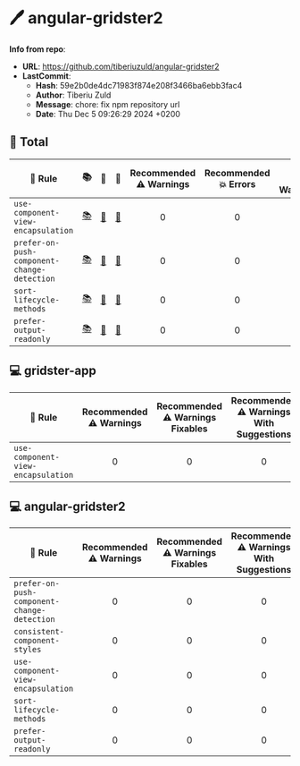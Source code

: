 # 🖊️ angular-gridster2

**Info from repo**:
- **URL**: <https://github.com/tiberiuzuld/angular-gridster2>
- **LastCommit**:
	- **Hash**: 59e2b0de4dc71983f874e208f3466ba6ebb3fac4
	- **Author**: Tiberiu Zuld
	- **Message**: chore: fix npm repository url
	- **Date**: Thu Dec 5 09:26:29 2024 +0200

## 🧮 Total

| 📏 Rule | 📚 | 📄 | 🧪 | Recommended<br>⚠️ Warnings | Recommended<br>💥 Errors | All<br>⚠️ Warnings | All<br>💥 Errors | 🔧 | ✅ | 💡 |
| --- | :--: | :--: | :--: | :--: | :--: | :--: | :--: | :--: | :--: | :--: |
| `use-component-view-encapsulation` | [📚](https://github.com/angular-eslint/angular-eslint/blob/main/packages/eslint-plugin/docs/rules/use-component-view-encapsulation.md) | [📄](https://github.com/angular-eslint/angular-eslint/blob/main/packages/eslint-plugin/src/rules/use-component-view-encapsulation.ts) | [🧪](https://github.com/angular-eslint/angular-eslint/blob/main/packages/eslint-plugin/tests/rules/use-component-view-encapsulation) | 0 | 0 | 0 | 28 |  |  | 💡 |
| `prefer-on-push-component-change-detection` | [📚](https://github.com/angular-eslint/angular-eslint/blob/main/packages/eslint-plugin/docs/rules/prefer-on-push-component-change-detection.md) | [📄](https://github.com/angular-eslint/angular-eslint/blob/main/packages/eslint-plugin/src/rules/prefer-on-push-component-change-detection.ts) | [🧪](https://github.com/angular-eslint/angular-eslint/blob/main/packages/eslint-plugin/tests/rules/prefer-on-push-component-change-detection) | 0 | 0 | 0 | 3 |  |  | 💡 |
| `sort-lifecycle-methods` | [📚](https://github.com/angular-eslint/angular-eslint/blob/main/packages/eslint-plugin/docs/rules/sort-lifecycle-methods.md) | [📄](https://github.com/angular-eslint/angular-eslint/blob/main/packages/eslint-plugin/src/rules/sort-lifecycle-methods.ts) | [🧪](https://github.com/angular-eslint/angular-eslint/blob/main/packages/eslint-plugin/tests/rules/sort-lifecycle-methods) | 0 | 0 | 0 | 2 |  |  |  |
| `prefer-output-readonly` | [📚](https://github.com/angular-eslint/angular-eslint/blob/main/packages/eslint-plugin/docs/rules/prefer-output-readonly.md) | [📄](https://github.com/angular-eslint/angular-eslint/blob/main/packages/eslint-plugin/src/rules/prefer-output-readonly.ts) | [🧪](https://github.com/angular-eslint/angular-eslint/blob/main/packages/eslint-plugin/tests/rules/prefer-output-readonly) | 0 | 0 | 0 | 3 |  |  | 💡 |



## 💻 gridster-app

| 📏 Rule | Recommended<br>⚠️ Warnings | Recommended<br>⚠️ Warnings<br>Fixables | Recommended<br>⚠️ Warnings<br>With Suggestions | Recommended<br>💥 Errors | Recommended<br>💥 Errors<br>Fixables | Recommended<br>💥 Errors<br>With Suggestions | All<br>⚠️ Warnings | All<br>⚠️ Warnings<br>Fixables | All<br>⚠️ Warnings<br>With Suggestions | All<br>💥 Errors | All<br>💥 Errors<br>Fixables | All<br>💥 Errors<br>With Suggestions |
| --- | :--: | :--: | :--: | :--: | :--: | :--: | :--: | :--: | :--: | :--: | :--: | :--: |
| `use-component-view-encapsulation` | 0 | 0 | 0 | 0 | 0 | 0 | 0 | 0 | 0 | 25 | 0 | 25 |

## 💻 angular-gridster2

| 📏 Rule | Recommended<br>⚠️ Warnings | Recommended<br>⚠️ Warnings<br>Fixables | Recommended<br>⚠️ Warnings<br>With Suggestions | Recommended<br>💥 Errors | Recommended<br>💥 Errors<br>Fixables | Recommended<br>💥 Errors<br>With Suggestions | All<br>⚠️ Warnings | All<br>⚠️ Warnings<br>Fixables | All<br>⚠️ Warnings<br>With Suggestions | All<br>💥 Errors | All<br>💥 Errors<br>Fixables | All<br>💥 Errors<br>With Suggestions |
| --- | :--: | :--: | :--: | :--: | :--: | :--: | :--: | :--: | :--: | :--: | :--: | :--: |
| `prefer-on-push-component-change-detection` | 0 | 0 | 0 | 0 | 0 | 0 | 0 | 0 | 0 | 3 | 0 | 3 |
| `consistent-component-styles` | 0 | 0 | 0 | 0 | 0 | 0 | 0 | 0 | 0 | 3 | 3 | 0 |
| `use-component-view-encapsulation` | 0 | 0 | 0 | 0 | 0 | 0 | 0 | 0 | 0 | 3 | 0 | 3 |
| `sort-lifecycle-methods` | 0 | 0 | 0 | 0 | 0 | 0 | 0 | 0 | 0 | 2 | 0 | 0 |
| `prefer-output-readonly` | 0 | 0 | 0 | 0 | 0 | 0 | 0 | 0 | 0 | 3 | 0 | 3 |

